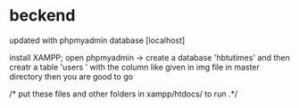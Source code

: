 # beckend
updated with phpmyadmin database [localhost]

install XAMPP;
open phpmyadmin -> create a database 'hbtutimes' and then creatr a table 'users '
with the column like given in img file in master directory then you are good to go

/* put these files and other folders in xampp/htdocs/  to run .*/
